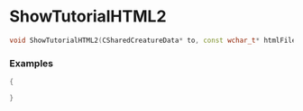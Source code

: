 # ShowTutorialHTML2

```cpp - C++
void ShowTutorialHTML2(CSharedCreatureData* to, const wchar_t* htmlFileName, int sec, const wchar_t* soundFile);
```

### Examples
```cpp - C++
{

}
```
